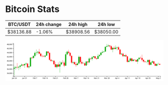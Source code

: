 # Bitcoin Stats

BTC/USDT|24h change|24h high|24h low|
|---|---|---|---|
|$38136.88|-1.06%|$38908.56|$38050.00|

<img src="./chart.svg">
